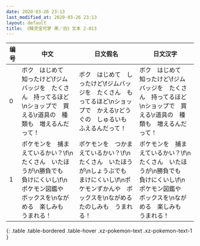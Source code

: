 ```yaml
---
date: 2020-03-26 23:13
last_modified_at: 2020-03-26 23:13
layout: default
title: 《精灵宝可梦 黑／白》文本 2-013
---
```

| 编号 | 中文 | 日文假名 | 日文汉字 |
| ---- | ---- | ---- | --- |
| 0 | ボク　はじめて　知ったけど\fジムバッジを　たくさん　持ってるほど\nショップで　買える\r道具の　種類も　増えるんだって！ | ボク　はじめて　しったけど\fジムバッジを　たくさん　もってるほど\nショップで　かえる\rどうぐの　しゅるいも　ふえるんだって！ | ボク　はじめて　知ったけど\fジムバッジを　たくさん　持ってるほど\nショップで　買える\r道具の　種類も　増えるんだって！ |
| 1 | ポケモンを　捕まえているかい？\f\nたくさん　いたほうが\n勝負でも　負けにくいし\f\nポケモン図鑑や　ボックスを\nながめる　楽しみも　うまれる！ | ポケモンを　つかまえているかい？\f\nたくさん　いたほうが\nしょうぶでも　まけにくいし\f\nポケモンずかんや　ボックスを\nながめる　たのしみも　うまれる！ | ポケモンを　捕まえているかい？\f\nたくさん　いたほうが\n勝負でも　負けにくいし\f\nポケモン図鑑や　ボックスを\nながめる　楽しみも　うまれる！ |
{: .table .table-bordered .table-hover .xz-pokemon-text .xz-pokemon-text-1 }